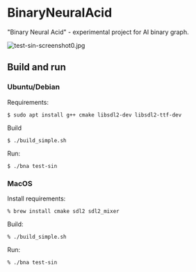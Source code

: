 # BinaryNeuralAcid

"Binary Neural Acid" - experimental project for AI binary graph.

![test-sin-screenshot0.jpg](https://raw.githubusercontent.com/sea-kg/bna/master/contrib/test-sin-screenshot0.jpg)

## Build and run

### Ubuntu/Debian

Requirements:
```
$ sudo apt install g++ cmake libsdl2-dev libsdl2-ttf-dev
```

Build
```
$ ./build_simple.sh
```

Run:
```
$ ./bna test-sin
```

### MacOS

Install requirements:
```
% brew install cmake sdl2 sdl2_mixer
```

Build:
```
% ./build_simple.sh
```

Run:
```
% ./bna test-sin
```
